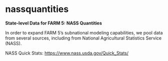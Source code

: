 # nassquantities

**State-level Data for FARM 5: NASS Quantities**

In order to expand FARM 5’s subnational modeling capabilities, we pool data from several sources, including from National Agricultural Statistics Service (NASS).

NASS Quick Stats: https://www.nass.usda.gov/Quick_Stats/
